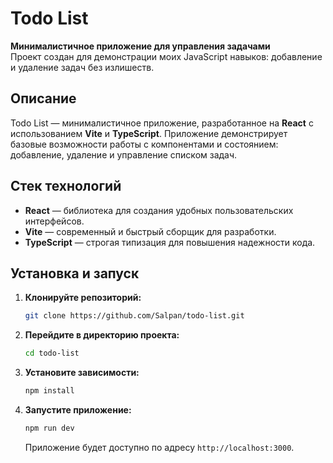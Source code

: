 # Todo List

**Минималистичное приложение для управления задачами**  
Проект создан для демонстрации моих JavaScript навыков: добавление и удаление задач без излишеств.

## Описание

Todo List — минималистичное приложение, разработанное на **React** с использованием **Vite** и **TypeScript**. Приложение демонстрирует базовые возможности работы с компонентами и состоянием: добавление, удаление и управление списком задач.

## Стек технологий

- **React** — библиотека для создания удобных пользовательских интерфейсов.
- **Vite** — современный и быстрый сборщик для разработки.
- **TypeScript** — строгая типизация для повышения надежности кода.

## Установка и запуск

1. **Клонируйте репозиторий:**
    ```bash
    git clone https://github.com/Salpan/todo-list.git
    ```
2. **Перейдите в директорию проекта:**
    ```bash
    cd todo-list
    ```
3. **Установите зависимости:**
    ```bash
    npm install
    ```
4. **Запустите приложение:**
    ```bash
    npm run dev
    ```
    Приложение будет доступно по адресу `http://localhost:3000`.
